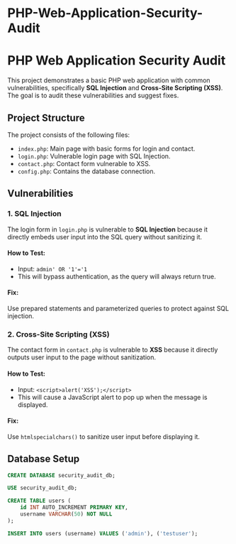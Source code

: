 # PHP-Web-Application-Security-Audit
# PHP Web Application Security Audit

This project demonstrates a basic PHP web application with common vulnerabilities, specifically **SQL Injection** and **Cross-Site Scripting (XSS)**. The goal is to audit these vulnerabilities and suggest fixes.

## Project Structure

The project consists of the following files:

- `index.php`: Main page with basic forms for login and contact.
- `login.php`: Vulnerable login page with SQL Injection.
- `contact.php`: Contact form vulnerable to XSS.
- `config.php`: Contains the database connection.

## Vulnerabilities

### 1. **SQL Injection**
The login form in `login.php` is vulnerable to **SQL Injection** because it directly embeds user input into the SQL query without sanitizing it. 

#### How to Test:
- Input: `admin' OR '1'='1`
- This will bypass authentication, as the query will always return true.

#### Fix:
Use prepared statements and parameterized queries to protect against SQL injection.

### 2. **Cross-Site Scripting (XSS)**
The contact form in `contact.php` is vulnerable to **XSS** because it directly outputs user input to the page without sanitization.

#### How to Test:
- Input: `<script>alert('XSS');</script>`
- This will cause a JavaScript alert to pop up when the message is displayed.

#### Fix:
Use `htmlspecialchars()` to sanitize user input before displaying it.

## Database Setup

```sql
CREATE DATABASE security_audit_db;

USE security_audit_db;

CREATE TABLE users (
    id INT AUTO_INCREMENT PRIMARY KEY,
    username VARCHAR(50) NOT NULL
);

INSERT INTO users (username) VALUES ('admin'), ('testuser');
